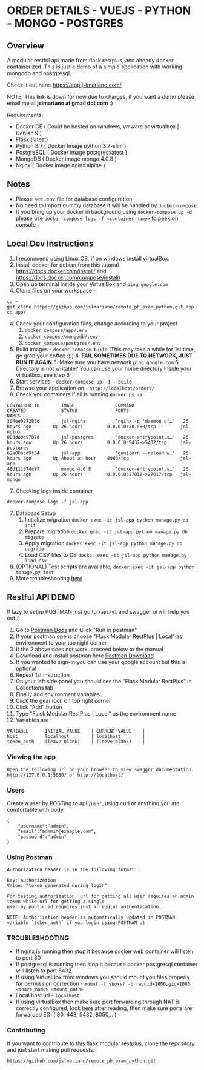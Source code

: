 # ORDER DETAILS - VUEJS - PYTHON - MONGO - POSTGRES

## Overview

A modular restful api made from flask restplus, and already docker containerized. This is just a demo of a simple application with working mongodb and postgresql.

Check it out here: https://app.jslmariano.com/

NOTE: This link is down for now due to charges, if you want a demo please email me at **jslmariano at gmail dot com** :)

Requirements:

- Docker CE ( Could be hosted on windows, vmware or virtualbox | Debian 9 )
- Flask (latest)
- Python 3.7 ( Docker Image  python:3.7-slim )
- PostgreSQL ( Docker image postgres:latest )
- MongoDB ( Docker image mongo:4.0.8 )
- Nginx ( Docker image nginx:alpine )

## Notes

- Please see .env file for database configuration
- No need to import dummy database it will be handled by `docker-compose`
- If you bring up your docker in background using `docker-compose up -d`  please use `docker-compose logs -f <container-name>` to peek on console


## Local Dev Instructions

1. I recommend using Linux OS, if on windows install [virtualBox](https://www.wikihow.com/Install-VirtualBox).
2. Install docker for debian from this tutorial https://docs.docker.com/install/ and https://docs.docker.com/compose/install/
3. Open up terminal inside your VirtualBox and `ping google.com`
2. Clone files on your workspace - 
```
cd ~
git clone https://github.com/jslmariano/remote_ph_exam_python.git app
cd app/
```
4. Check your configuration files, change according to your project
    1. `docker_compose/app/.env`
    1. `docker_compose/mongodb/.env`
    1. `docker_compose/postgres/.env`
4. Build images - `docker-compose build` (This may take a while for 1st time, go grab your coffee :) )
    4. **FAIL SOMETIMES DUE TO NETWORK, JUST RUN IT AGAIN**
    5. Make sure you have network `ping google.com`
    6. Directory is not writable? You can use your home directory inside your virtualbox, see step 3
5. Start services - `docker-compose up -d --build`
6. Browse your application on - `http://localhost/orders/`
7. Check you containers if all is running `docker ps -a`
```
CONTAINER ID        IMAGE               COMMAND                  CREATED             STATUS              PORTS                      NAMES
304ee027285d        jsl-nginx           "nginx -g 'daemon of…"   26 hours ago        Up 26 hours         0.0.0.0:80->80/tcp         jsl-nginx
088d80e9787d        jsl-postgres        "docker-entrypoint.s…"   26 hours ago        Up 26 hours         0.0.0.0:5432->5432/tcp     jsl-postgres
62a0bacd9f34        jsl-app             "gunicorn --reload w…"   26 hours ago        Up About an hour    8080/tcp                   jsl-app
40d111374c77        mongo:4.0.8         "docker-entrypoint.s…"   26 hours ago        Up 26 hours         0.0.0.0:27017->27017/tcp   jsl-mongo

```
7. Checking logs inside container
```
docker-compose logs -f jsl-app
```
7. Database Setup   
   1. Initialize migration `docker exec -it jsl-app python manage.py db init`
   1. Prepare migration `docker exec -it jsl-app python manage.py db migrate`
   1. Apply migration `docker exec -it jsl-app python manage.py db upgrade`
   1. Load CSV files to DB  `docker exec -it jsl-app python manage.py load_csv`
8. (OPTIONAL) Test scripts are available, `docker exec -it jsl-app python manage.py test`
9. More troubleshooting [here](#troubleshooting)


## Restful API DEMO

If lazy to setup POSTMAN just go to `/api/v1` and swagger ui will help you out :)

1. Go to [Postman Docs](https://documenter.getpostman.com/view/6907051/Szmh2wHN?version=latest) and Click "Run in postman"
1. If your postman opens choose "Flask Modular RestPlus | Local" as environment to your top right corner
1. If the 2 above does not work, proceed below to the manual
1. Download and install postman here [Postman Download](https://www.postman.com/downloads/)
1. If you wanted to sign-in you can use your google account but this is optional
1. Repeat 1st instruction
1. On your left side panel you should see the "Flask Modular RestPlus" in Collections tab
1. Finally add environment variables
1. Click the gear icon on top right corner
1. Click "Add" button
1. Type "Flask Modular RestPlus | Local" as the environment name
1. Variables are
```
VARIABLE    | INITIAL VALUE    | CURRENT VALUE    |
host        | localhost        | localhost        |
token_auth  | (leave blank)    | (leave blank)    |
```

### Viewing the app ###

    Open the following url on your browser to view swagger documentation
    http://127.0.0.1:5000/ or http://localhost/


### Users ###

Create a user by POSTing to api `/user`, using curl or anything you are comfortable
with body
```
{
    "username":"admin",
    "email":"admmin@example.com",
    "password":"admin"
}
```

### Using Postman ####

    Authorization header is in the following format:

    Key: Authorization
    Value: "token_generated_during_login"

    For testing authorization, url for getting all user requires an admin token while url for getting a single
    user by public_id requires just a regular authentication.

    NOTE: Authorization header is automatically updated in POSTMAN variable `token_auth` if you login using POSTMAN :)


### TROUBLESHOOTING

- If nginx is running then stop it because docker web container will listen to port 80
- If postgresql is running then stop it because docker postgresql container will listen to port 5432
- If using VirtualBox from windows you should mount you files properly for permission correction - `mount -t vboxsf -o rw,uid=1000,gid=1000 <share_name> <mount_path>`
- Local host url - `localhost`
- If using virtualBox then make sure port forwarding through NAT is correctly configured, look [here](https://www.howtogeek.com/122641/how-to-forward-ports-to-a-virtual-machine-and-use-it-as-a-server/) after reading, then make sure ports are forwarded EG: ( 80, 443, 5432, 8050,..  )


### Contributing
If you want to contribute to this flask modular restplus, clone the repository and just start making pull requests.

```
https://github.com/jslmariano/remote_ph_exam_python.git
```
